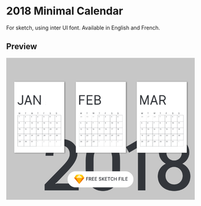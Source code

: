 # 2018 Minimal Calendar
For sketch, using inter UI font. Available in English and French.

## Preview 
![alt tag](https://github.com/PierreBresson/minimal-calendar/blob/master/preview.png)
